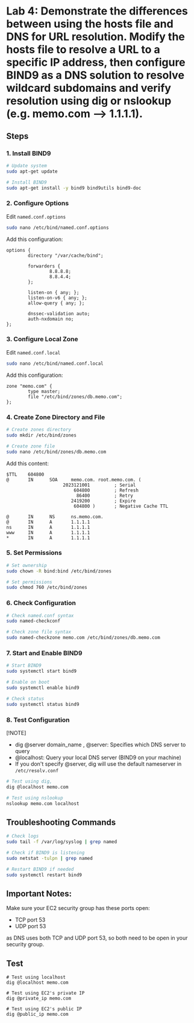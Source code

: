 # Lab 4: Demonstrate the differences between using the hosts file and DNS for URL resolution. Modify the hosts file to resolve a URL to a specific IP address, then configure BIND9 as a DNS solution to resolve wildcard subdomains and verify resolution using dig or nslookup (e.g. memo.com --> 1.1.1.1).

## Steps

### 1. Install BIND9
```bash
# Update system
sudo apt-get update

# Install BIND9
sudo apt-get install -y bind9 bind9utils bind9-doc
```

### 2. Configure Options
Edit `named.conf.options`
```bash
sudo nano /etc/bind/named.conf.options
```
Add this configuration:
```
options {
        directory "/var/cache/bind";

        forwarders {
                8.8.8.8;
                8.8.4.4;
        };

        listen-on { any; };
        listen-on-v6 { any; };
        allow-query { any; };

        dnssec-validation auto;
        auth-nxdomain no;
};
```

### 3. Configure Local Zone
Edit `named.conf.local`
```bash
sudo nano /etc/bind/named.conf.local
```
Add this configuration:
```
zone "memo.com" {
        type master;
        file "/etc/bind/zones/db.memo.com";
};
```

### 4. Create Zone Directory and File
```bash
# Create zones directory
sudo mkdir /etc/bind/zones

# Create zone file
sudo nano /etc/bind/zones/db.memo.com
```
Add this content:
```
$TTL    604800
@       IN      SOA     memo.com. root.memo.com. (
                     2023121001         ; Serial
                         604800         ; Refresh
                          86400         ; Retry
                        2419200         ; Expire
                         604800 )       ; Negative Cache TTL

@       IN      NS      ns.memo.com.
@       IN      A       1.1.1.1
ns      IN      A       1.1.1.1
www     IN      A       1.1.1.1
*       IN      A       1.1.1.1
```

### 5. Set Permissions
```bash
# Set ownership
sudo chown -R bind:bind /etc/bind/zones

# Set permissions
sudo chmod 760 /etc/bind/zones
```

### 6. Check Configuration
```bash
# Check named.conf syntax
sudo named-checkconf

# Check zone file syntax
sudo named-checkzone memo.com /etc/bind/zones/db.memo.com
```

### 7. Start and Enable BIND9
```bash
# Start BIND9
sudo systemctl start bind9

# Enable on boot
sudo systemctl enable bind9

# Check status
sudo systemctl status bind9
```

### 8. Test Configuration
[!NOTE]
- dig @server domain_name , @server: Specifies which DNS server to query
- @localhost:  Query your local DNS server (BIND9 on your machine)
- If you don't specify @server, dig will use the default nameserver in `/etc/resolv.conf`
```bash
# Test using dig, 
dig @localhost memo.com

# Test using nslookup
nslookup memo.com localhost
```

## Troubleshooting Commands
```bash
# Check logs
sudo tail -f /var/log/syslog | grep named

# Check if BIND9 is listening
sudo netstat -tulpn | grep named

# Restart BIND9 if needed
sudo systemctl restart bind9
```

## Important Notes:
Make sure your EC2 security group has these ports open:
- TCP port 53
- UDP port 53

as DNS uses both TCP and UDP port 53, so both need to be open in your security group.

## Test
```
# Test using localhost
dig @localhost memo.com

# Test using EC2's private IP
dig @private_ip memo.com

# Test using EC2's public IP
dig @public_ip memo.com
```
